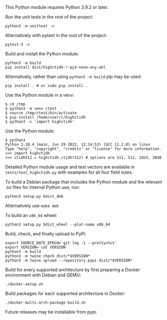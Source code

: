 This Python module requires Python 3.9.2 or later.

Run the unit tests in the root of the project:

    python3 -m unittest -v

Alternatively with pytest in the root of the project:

    pytest-3 -v

Build and install the Python module:

    python3 -m build
    pip install dist/highctidh-*-py3-none-any.whl

Alternatively, rather than using `python3 -m build` pip may be used:

    pip install . # or sudo pip install .

Use the Python module in a venv:

    $ cd /tmp
    $ python3 -m venv ctest
    $ source /tmp/ctest/bin/activate
    $ pip install /home/user/c/highctidh
    $ python3 -c 'import highctidh'

Use the Python module:

    $ python3
    Python 3.10.4 (main, Jun 29 2022, 12:14:53) [GCC 11.2.0] on linux
    Type "help", "copyright", "credits" or "license" for more information.
    >>> import highctidh
    >>> ctidh512 = highctidh.ctidh(512) # options are 511, 512, 1024, 2048

Detailed Python module usage and test vectors are available in
`tests/test_highctidh.py` with examples for all four field sizes.

To build a Debian package that includes the Python module and the relevant .so
files for internal Python use, run:

    python3 setup.py bdist_deb

Alternatively use `make deb`

To build an `x86_64` wheel:

    python3 setup.py bdist_wheel --plat-name x86_64

Build, check, and finally upload to PyPi:

    export SOURCE_DATE_EPOCH=`git log -1 --pretty=%ct`
    export VERSION=`cat VERSION`
    python3 -m build
    python3 -m twine check dist/*$VERSION*
    python3 -m twine upload --repository pypi dist/*$VERSION*

Build for every supported architecture by first preparing a Docker environment
with Debian and QEMU:

    ./docker-setup.sh

Build packages for each supported architecture in Docker:

    ./docker-multi-arch-package-build.sh

Future releases may be installable from pypi.
